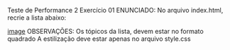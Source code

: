 Teste de Performance 2
Exercício 01
ENUNCIADO:
No arquivo index.html, recrie a lista abaixo:

[image](tp1.png)
OBSERVAÇÕES:
Os tópicos da lista, devem estar no formato quadrado
A estilização deve estar apenas no arquivo style.css